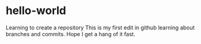 # hello-world
Learning to create a repository
This is my first edit in github learning about branches and commits.
Hope I get a hang of it fast.
